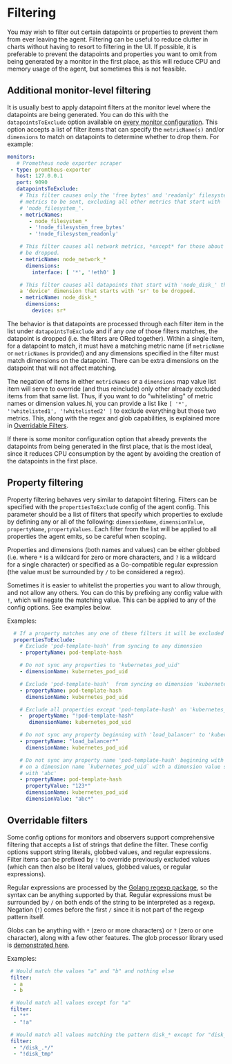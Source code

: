 
<!--- Generated by to-integrations-repo script in Smart Agent repo, DO NOT MODIFY HERE --->
# Filtering

You may wish to filter out certain datapoints or properties to prevent them
from ever leaving the agent. Filtering can be useful to reduce clutter in
charts without having to resort to filtering in the UI.  If possible, it is
preferable to prevent the datapoints and properties you want to omit from being
generated by a monitor in the first place, as this will reduce CPU and memory
usage of the agent, but sometimes this is not feasible.

## Additional monitor-level filtering

It is usually best to apply datapoint filters at the monitor level where the
datapoints are being generated.  You can do this with the `datapointsToExclude`
option available on [every monitor
configuration](./monitor-config.html#common-configuration).  This option accepts
a list of filter items that can specify the `metricName(s)` and/or `dimensions`
to match on datapoints to determine whether to drop them.  For example:

```yaml
monitors:
   # Prometheus node exporter scraper
 - type: promtheus-exporter
   host: 127.0.0.1
   port: 9090
   datapointsToExclude:
    # This filter causes only the 'free bytes' and 'readonly' filesystem
    # metrics to be sent, excluding all other metrics that start with
    # 'node_filesystem_'.
    - metricNames:
       - node_filesystem_*
       - '!node_filesystem_free_bytes'
       - '!node_filesystem_readonly'

    # This filter causes all network metrics, *except* for those about eth0, to
    # be dropped.
    - metricName: node_network_*
      dimensions:
        interface: [ '*', '!eth0' ]

    # This filter causes all datapoints that start with 'node_disk_' that have
    a 'device' dimension that starts with 'sr' to be dropped.
    - metricName: node_disk_*
      dimensions:
        device: sr*
```

The behavior is that datapoints are processed through each filter item in the
list under `datapointsToExclude` and if any *one* of those filters matches, the
datapoint is dropped (i.e. the filters are ORed together).  Within a single
item, for a datapoint to match, it must have a matching metric name (if
`metricName` or `metricNames` is provided) and any dimensions specified in the
filter must match dimensions on the datapoint.  There can be extra dimensions
on the datapoint that will not affect matching.

The negation of items in either `metricNames` or a `dimensions` map value list
item will serve to override (and thus reinclude) only other already excluded
items from that same list.  Thus, if you want to do "whitelisting" of metric
names or dimension values.hi, you can provide a list like `[ '*',
'!whitelisted1', '!whitelisted2' ]` to exclude everything but those two
metrics.  This, along with the regex and glob capabilities, is explained more
in [Overridable Filters](#overridable-filters).

If there is some monitor configuration option that already prevents the
datapoints from being generated in the first place, that is the most ideal,
since it reduces CPU consumption by the agent by avoiding the creation of the
datapoints in the first place.

## Property filtering
Property filtering behaves very similar to datapoint filtering.
Filters can be specified with the `propertiesToExclude` config of the agent
config. This parameter should be a list of filters that specify which
properties to exclude by defining any or all of the following: `dimensionName`,
`dimensionValue`, `propertyName`, `propertyValues`. Each filter from the list
will be applied to all properties the agent emits, so be careful when scoping.

Properties and dimensions (both names and values) can be either
globbed (i.e. where `*` is a wildcard for zero or more characters, and `?` is
a wildcard for a single character) or specified as a Go-compatible regular
expression (the value must be surrounded by `/` to be considered a regex).

Sometimes it is easier to whitelist the properties you want to allow through,
and not allow any others.
You can do this by prefixing any config value with `!`, which will negate the
matching value. This can be applied to any of the config options.
See examples below.


Examples:
```yaml
  # If a property matches any one of these filters it will be excluded
  propertiesToExclude:
    # Exclude 'pod-template-hash' from syncing to any dimension
    - propertyName: pod-template-hash

    # Do not sync any properties to 'kubernetes_pod_uid'
    - dimensionName: kubernetes_pod_uid

    # Exclude 'pod-template-hash'  from syncing on dimension 'kubernetes_pod_uid'
    - propertyName: pod-template-hash
      dimensionName: kubernetes_pod_uid

    # Exclude all properties except 'pod-template-hash' on 'kubernetes_pod_uid'
    -  propertyName: "!pod-template-hash"
       dimensionName: kubernetes_pod_uid

    # Do not sync any property beginning with 'load_balancer' to 'kubernetes_pod_uid'
    - propertyName: "load_balancer*"
      dimensionName: kubernetes_pod_uid

    # Do not sync any property name 'pod-template-hash' beginning with value '123'
    # on a dimension name `kubernetes_pod_uid` with a dimension value starting
    # with 'abc'
    - propertyName: pod-template-hash
      propertyValue: "123*"
      dimensionName: kubernetes_pod_uid
      dimensionValue: "abc*"
```

## Overridable filters

Some config options for monitors and observers support comprehensive filtering
that accepts a list of strings that define the filter.  These config options
support string literals, globbed values, and regular expressions.  Filter items
can be prefixed by `!` to override previously excluded values (which can then
also be literal values, globbed values, or regular expressions).

Regular expressions are processed by the [Golang regexp
package](https://golang.org/pkg/regexp/syntax/), so the syntax can be anything
supported by that.  Regular expressions must be surrounded by `/` on both ends
of the string to be interpreted as a regexp. Negation (`!`) comes before the
first `/` since it is not part of the regexp pattern itself.

Globs can be anything with `*` (zero or more characters) or `?` (zero or one
character), along with a few other features.  The glob processor library used
is [demonstrated here](https://github.com/gobwas/glob#example).

Examples:

```yaml
 # Would match the values "a" and "b" and nothing else
 filter:
  - a
  - b

 # Would match all values except for "a"
 filter:
  - "*"
  - "!a"

 # Would match all values matching the pattern disk_* except for "disk_tmp"
 filter:
  - "/disk_.*/"
  - "!disk_tmp"

```
